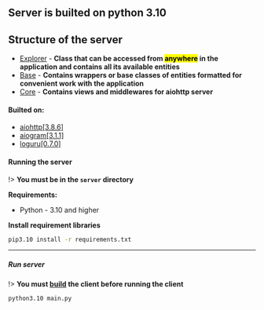 ## Server is builted on python 3.10 <!-- {docsify-ignore} -->

## Structure of the server <!-- {docsify-ignore} -->
- [Explorer](server/explorer.md) - **Class that can be accessed from <mark>anywhere</mark> in the application and contains all its available entities**
- [Base](server/base.md) - **Сontains wrappers or base classes of entities formatted for convenient work with the application**
- [Core](server/core.md) - **Contains views and middlewares for aiohttp server**

#### Builted on: <!-- {docsify-ignore} -->
- [aiohttp[3.8.6]](https://docs.aiohttp.org/en/stable/)
- [aiogram[3.1.1]](https://docs.aiogram.dev/en/v3.1.1/)
- [loguru[0.7.0]](https://loguru.readthedocs.io/en/stable/)    

#### Running the server
!> **You must be in the `server` directory**

**Requirements:**
- Python - 3.10 and higher

**Install requirement libraries**
```bash
pip3.10 install -r requirements.txt
```

***

##### Run server
!> **You must [build](client/#build-for-production) the client before running the client**

```bash
python3.10 main.py
```


